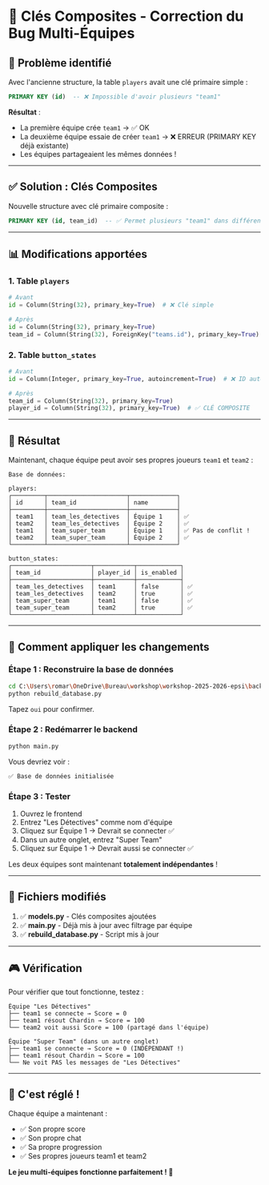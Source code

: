 # 🔑 Clés Composites - Correction du Bug Multi-Équipes

## 🐛 Problème identifié

Avec l'ancienne structure, la table `players` avait une clé primaire simple :
```sql
PRIMARY KEY (id)  -- ❌ Impossible d'avoir plusieurs "team1"
```

**Résultat** : 
- La première équipe crée `team1` → ✅ OK
- La deuxième équipe essaie de créer `team1` → ❌ ERREUR (PRIMARY KEY déjà existante)
- Les équipes partageaient les mêmes données !

---

## ✅ Solution : Clés Composites

Nouvelle structure avec clé primaire composite :
```sql
PRIMARY KEY (id, team_id)  -- ✅ Permet plusieurs "team1" dans différentes équipes
```

---

## 📊 Modifications apportées

### 1. **Table `players`**
```python
# Avant
id = Column(String(32), primary_key=True)  # ❌ Clé simple

# Après
id = Column(String(32), primary_key=True)
team_id = Column(String(32), ForeignKey("teams.id"), primary_key=True)  # ✅ CLÉ COMPOSITE
```

### 2. **Table `button_states`**
```python
# Avant
id = Column(Integer, primary_key=True, autoincrement=True)  # ❌ ID auto

# Après
team_id = Column(String(32), primary_key=True)
player_id = Column(String(32), primary_key=True)  # ✅ CLÉ COMPOSITE
```

---

## 🎯 Résultat

Maintenant, chaque équipe peut avoir ses propres joueurs `team1` et `team2` :

```
Base de données:

players:
┌─────────┬──────────────────────┬─────────────┐
│ id      │ team_id              │ name        │
├─────────┼──────────────────────┼─────────────┤
│ team1   │ team_les_detectives  │ Équipe 1    │ ✅
│ team2   │ team_les_detectives  │ Équipe 2    │ ✅
│ team1   │ team_super_team      │ Équipe 1    │ ✅ Pas de conflit !
│ team2   │ team_super_team      │ Équipe 2    │ ✅
└─────────┴──────────────────────┴─────────────┘

button_states:
┌──────────────────────┬───────────┬────────────┐
│ team_id              │ player_id │ is_enabled │
├──────────────────────┼───────────┼────────────┤
│ team_les_detectives  │ team1     │ false      │ ✅
│ team_les_detectives  │ team2     │ true       │ ✅
│ team_super_team      │ team1     │ false      │ ✅
│ team_super_team      │ team2     │ true       │ ✅
└──────────────────────┴───────────┴────────────┘
```

---

## 🚀 Comment appliquer les changements

### **Étape 1 : Reconstruire la base de données**

```bash
cd C:\Users\romar\OneDrive\Bureau\workshop\workshop-2025-2026-epsi\backoffice
python rebuild_database.py
```

Tapez `oui` pour confirmer.

### **Étape 2 : Redémarrer le backend**

```bash
python main.py
```

Vous devriez voir :
```
✅ Base de données initialisée
```

### **Étape 3 : Tester**

1. Ouvrez le frontend
2. Entrez "Les Détectives" comme nom d'équipe
3. Cliquez sur Équipe 1 → Devrait se connecter ✅
4. Dans un autre onglet, entrez "Super Team"
5. Cliquez sur Équipe 1 → Devrait aussi se connecter ✅

Les deux équipes sont maintenant **totalement indépendantes** !

---

## 📝 Fichiers modifiés

1. ✅ **models.py** - Clés composites ajoutées
2. ✅ **main.py** - Déjà mis à jour avec filtrage par équipe
3. ✅ **rebuild_database.py** - Script mis à jour

---

## 🎮 Vérification

Pour vérifier que tout fonctionne, testez :

```
Équipe "Les Détectives"
├── team1 se connecte → Score = 0
├── team1 résout Chardin → Score = 100
└── team2 voit aussi Score = 100 (partagé dans l'équipe)

Équipe "Super Team" (dans un autre onglet)
├── team1 se connecte → Score = 0 (INDÉPENDANT !)
├── team1 résout Chardin → Score = 100
└── Ne voit PAS les messages de "Les Détectives"
```

---

## 🎉 C'est réglé !

Chaque équipe a maintenant :
- ✅ Son propre score
- ✅ Son propre chat
- ✅ Sa propre progression
- ✅ Ses propres joueurs team1 et team2

**Le jeu multi-équipes fonctionne parfaitement ! 🚀**
